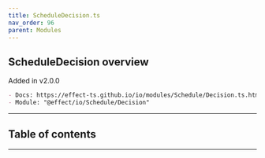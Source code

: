 ```yaml
---
title: ScheduleDecision.ts
nav_order: 96
parent: Modules
---
```


## ScheduleDecision overview

Added in v2.0.0

```md
- Docs: https://effect-ts.github.io/io/modules/Schedule/Decision.ts.html
- Module: "@effect/io/Schedule/Decision"
```

---

<h2 class="text-delta">Table of contents</h2>

---
